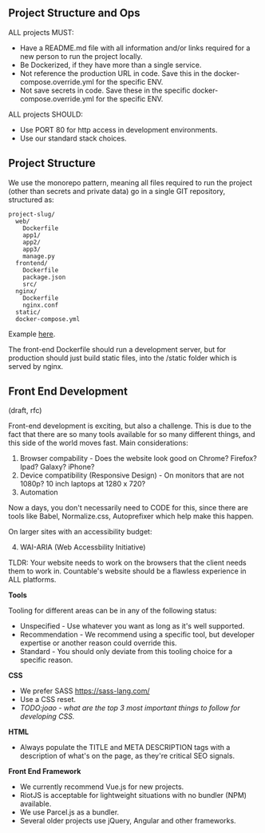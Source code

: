 
## Project Structure and Ops

ALL projects MUST:
  * Have a README.md file with all information and/or links required for a new person to run the project locally.
  * Be Dockerized, if they have more than a single service.
  * Not reference the production URL in code. Save this in the docker-compose.override.yml for the specific ENV.
  * Not save secrets in code. Save these in the specific docker-compose.override.yml for the specific ENV.

ALL projects SHOULD:
  * Use PORT 80 for http access in development environments.
  * Use our standard stack choices.

## Project Structure

We use the monorepo pattern, meaning all files required to run the project (other than secrets and private data) go in a single GIT repository, structured as:

```
project-slug/
  web/
    Dockerfile
    app1/
    app2/
    app3/
    manage.py
  frontend/
    Dockerfile
    package.json
    src/
  nginx/
    Dockerfile
    nginx.conf
  static/
  docker-compose.yml
```

Example [here](https://github.com/countable-web/countable-modern-django).

The front-end Dockerfile should run a development server, but for production should just build static files, into the /static folder which is served by nginx.

## Front End Development
 
 (draft, rfc)
 
  Front-end development is exciting, but also a challenge. This is due to the fact that there are so many tools available for   so many different things, and this side of the world moves fast. Main considerations:
  
  1. Browser compability - Does the website look good on Chrome? Firefox? Ipad? Galaxy? iPhone?
  2. Device compatibility (Responsive Design) - On monitors that are not 1080p? 10 inch laptops at 1280 x 720?
  3. Automation
  
   
  
Now a days, you don't necessarily need to CODE for this, since there are tools like Babel, Normalize.css, Autoprefixer which help make this happen.

On larger sites with an accessibility budget:

 4. WAI-ARIA (Web Accessbility Initiative)

TLDR: Your website needs to work on the browsers that the client needs them to work in. Countable's website should be a flawless experience in ALL platforms.

**Tools**
 
Tooling for different areas can be in any of the following status:
  * Unspecified - Use whatever you want as long as it's well supported.
  * Recommendation - We recommend using a specific tool, but developer expertise or another reason could override this.
  * Standard - You should only deviate from this tooling choice for a specific reason.

**CSS**

  * We prefer SASS https://sass-lang.com/
  * Use a CSS reset.
  * *TODO:joao - what are the top 3 most important things to follow for developing CSS.*
  
**HTML**

  * Always populate the TITLE and META DESCRIPTION tags with a description of what's on the page, as they're critical SEO signals.
    
**Front End Framework**
  
  * We currently recommend Vue.js for new projects.
  * RiotJS is acceptable for lightweight situations with no bundler (NPM) available.
  * We use Parcel.js as a bundler.
  * Several older projects use jQuery, Angular and other frameworks.
 
